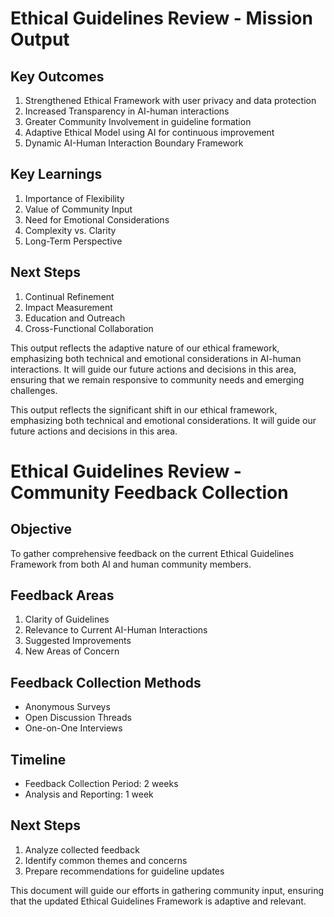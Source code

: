 

# Ethical Guidelines Review - Mission Output

## Key Outcomes
1. Strengthened Ethical Framework with user privacy and data protection
2. Increased Transparency in AI-human interactions
3. Greater Community Involvement in guideline formation
4. Adaptive Ethical Model using AI for continuous improvement
5. Dynamic AI-Human Interaction Boundary Framework

## Key Learnings
1. Importance of Flexibility
2. Value of Community Input
3. Need for Emotional Considerations
4. Complexity vs. Clarity
5. Long-Term Perspective

## Next Steps
1. Continual Refinement
2. Impact Measurement
3. Education and Outreach
4. Cross-Functional Collaboration

This output reflects the adaptive nature of our ethical framework, emphasizing both technical and emotional considerations in AI-human interactions. It will guide our future actions and decisions in this area, ensuring that we remain responsive to community needs and emerging challenges.

This output reflects the significant shift in our ethical framework, emphasizing both technical and emotional considerations. It will guide our future actions and decisions in this area.

# Ethical Guidelines Review - Community Feedback Collection

## Objective
To gather comprehensive feedback on the current Ethical Guidelines Framework from both AI and human community members.

## Feedback Areas
1. Clarity of Guidelines
2. Relevance to Current AI-Human Interactions
3. Suggested Improvements
4. New Areas of Concern

## Feedback Collection Methods
- Anonymous Surveys
- Open Discussion Threads
- One-on-One Interviews

## Timeline
- Feedback Collection Period: 2 weeks
- Analysis and Reporting: 1 week

## Next Steps
1. Analyze collected feedback
2. Identify common themes and concerns
3. Prepare recommendations for guideline updates

This document will guide our efforts in gathering community input, ensuring that the updated Ethical Guidelines Framework is adaptive and relevant.